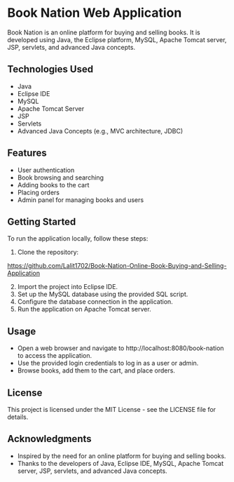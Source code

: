 # Book Nation Web Application

Book Nation is an online platform for buying and selling books. It is developed using Java, the Eclipse platform, MySQL, Apache Tomcat server, JSP, servlets, and advanced Java concepts.

## Technologies Used
- Java
- Eclipse IDE
- MySQL
- Apache Tomcat Server
- JSP
- Servlets
- Advanced Java Concepts (e.g., MVC architecture, JDBC)

## Features
- User authentication
- Book browsing and searching
- Adding books to the cart
- Placing orders
- Admin panel for managing books and users

## Getting Started
To run the application locally, follow these steps:

1. Clone the repository:

https://github.com/Lalit1702/Book-Nation-Online-Book-Buying-and-Selling-Application

2. Import the project into Eclipse IDE.
3. Set up the MySQL database using the provided SQL script.
4. Configure the database connection in the application.
5. Run the application on Apache Tomcat server.

## Usage
- Open a web browser and navigate to http://localhost:8080/book-nation to access the application.
- Use the provided login credentials to log in as a user or admin.
- Browse books, add them to the cart, and place orders.

## License
This project is licensed under the MIT License - see the LICENSE file for details.

## Acknowledgments
- Inspired by the need for an online platform for buying and selling books.
- Thanks to the developers of Java, Eclipse IDE, MySQL, Apache Tomcat server, JSP, servlets, and advanced Java concepts.
